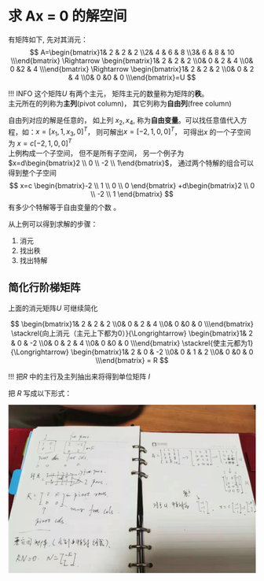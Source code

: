 # 求 Ax = 0 的解空间

有矩阵如下, 先对其消元：
$$
A=\begin{bmatrix}1& 2 & 2 & 2 \\2& 4 & 6 & 8 \\3& 6 & 8 & 10 \\\end{bmatrix}
\Rightarrow
\begin{bmatrix}1& 2 & 2 & 2 \\0& 0 & 2 & 4 \\0& 0 &2 & 4 \\\end{bmatrix}
\Rightarrow
\begin{bmatrix}1& 2 & 2 & 2 \\0& 0 & 2 & 4 \\0& 0 &0 & 0 \\\end{bmatrix}=U
$$

!!! INFO
    这个矩阵$U$ 有两个主元， 矩阵主元的数量称为矩阵的**秩**。  
    主元所在的列称为**主列**(pivot column)， 其它列称为**自由列**(free column)

自由列对应的解是任意的， 如上列 $x_2, x_4$, 称为**自由变量**。可以找任意值代入方程，如：$x=[x_1,1,x_3, 0]^T$， 则可解出$x=[-2,1,0,0]^T$， 可得出$x$ 的一个子空间为 $x=c[-2,1,0,0]^T$   
上例构成一个子空间， 但不是所有子空间， 另一个例子为 $x=d\begin{bmatrix}2 \\ 0 \\ -2 \\ 1\end{bmatrix}$， 通过两个特解的组合可以得到整个子空间
$$
x=c \begin{bmatrix}-2 \\ 1 \\ 0 \\ 0 \end{bmatrix} 
+d\begin{bmatrix}2 \\ 0 \\ -2 \\ 1 \end{bmatrix} 
$$
有多少个特解等于自由变量的个数 。

从上例可以得到求解的步骤：
1. 消元
2. 找出秩
3. 找出特解

## 简化行阶梯矩阵

上面的消元矩阵$U$ 可继续简化

$$
\begin{bmatrix}1& 2 & 2 & 2 \\0& 0 & 2 & 4 \\0& 0 &0 & 0 \\\end{bmatrix}
\stackrel{向上消元（主元上下都为0）}{\Longrightarrow}
\begin{bmatrix}1& 2 & 0 & -2 \\0& 0 & 2 & 4 \\0& 0 &0 & 0 \\\end{bmatrix}
\stackrel{使主元都为1}{\Longrightarrow}
\begin{bmatrix}1& 2 & 0 & -2 \\0& 0 & 1 & 2 \\0& 0 &0 & 0 \\\end{bmatrix} = R
$$

!!!
    把$R$ 中的主行及主列抽出来将得到单位矩阵 $I$

把 $R$ 写成以下形式：

![](images/2019-08-15-23-12-29.png)
